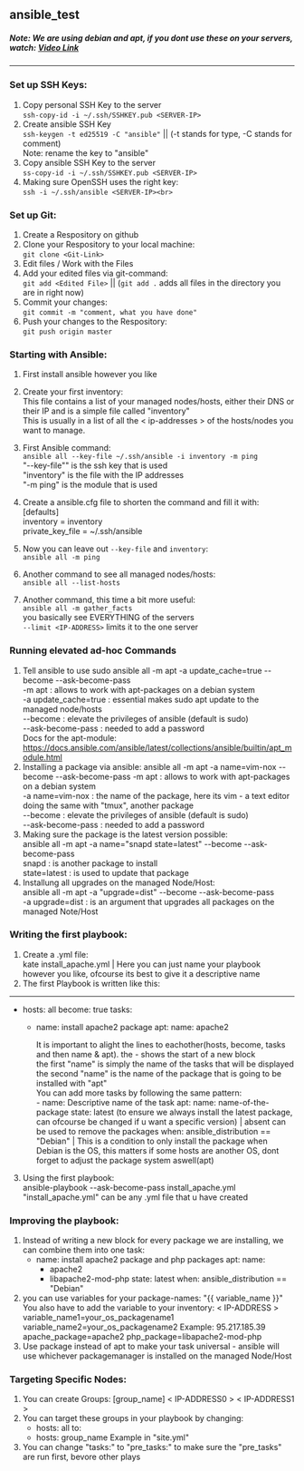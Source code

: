 ## ansible_test

##### Note: We are using debian and apt, if you dont use these on your servers, watch: [Video Link](https://www.youtube.com/watch?v=BF7vIk9no14&list=PLT98CRl2KxKEUHie1m24-wkyHpEsa4Y70&index=7)
---

### Set up SSH Keys:

1. Copy personal SSH Key to the server<br>
    `ssh-copy-id -i ~/.ssh/SSHKEY.pub <SERVER-IP>`
2. Create ansible SSH Key<br>
    `ssh-keygen -t ed25519 -C "ansible"` || (-t stands for type, -C stands for comment)<br>
    Note: rename the key to "ansible"
3. Copy ansible SSH Key to the server<br>
    `ss-copy-id -i ~/.ssh/SSHKEY.pub <SERVER-IP>`
4. Making sure OpenSSH uses the right key:<br>
    `ssh -i ~/.ssh/ansible <SERVER-IP><br>`

### Set up Git:

1. Create a Respository on github
2. Clone your Respository to your local machine:<br>
    `git clone <Git-Link>`
2. Edit files / Work with the Files
3. Add your edited files via git-command:<br>
    `git add <Edited File>` || (`git add .` adds all files in the directory you are in right now)
4. Commit your changes:<br>
    `git commit -m "comment, what you have done"`
5. Push your changes to the Respository:<br>
    `git push origin master`

### Starting with Ansible:

1. First install ansible however you like
2. Create your first inventory:<br>
    This file contains a list of your managed nodes/hosts, either their DNS or their IP and is a simple file called "inventory"<br>
    This is usually in a list of all the < ip-addresses > of the hosts/nodes you want to manage.<br>

3. First Ansible command:<br>
    `ansible all --key-file ~/.ssh/ansible -i inventory -m ping`<br>
        "--key-file"" is the ssh key that is used<br>
        "inventory" is the file with the IP addresses<br>
        "-m ping" is the module that is used
4. Create a ansible.cfg file to shorten the command and fill it with:<br>
    [defaults]<br>
    inventory = inventory<br>
    private_key_file = ~/.ssh/ansible
5. Now you can leave out `--key-file` and `inventory`:<br>
    `ansible all -m ping`
6. Another command to see all managed nodes/hosts:<br>
    `ansible all --list-hosts`
7. Another command, this time a bit more useful:<br>
    `ansible all -m gather_facts`<br>
        you basically see EVERYTHING of the servers<br>
        `--limit <IP-ADDRESS>` limits it to the one server

### Running elevated ad-hoc Commands

1. Tell ansible to use sudo
    ansible all -m apt -a update_cache=true --become --ask-become-pass<br>
        -m apt : allows to work with apt-packages on a debian system<br>
        -a update_cache=true : essential makes sudo apt update to the managed node/hosts<br>
        --become : elevate the privileges of ansible (default is sudo)<br>
        --ask-become-pass : needed to add a password<br>
            Docs for the apt-module: https://docs.ansible.com/ansible/latest/collections/ansible/builtin/apt_module.html
2. Installing a package via ansible:
    ansible all -m apt -a name=vim-nox --become --ask-become-pass
        -m apt : allows to work with apt-packages on a debian system<br>
        -a name=vim-nox : the name of the package, here its vim - a text editor<br>
            doing the same with "tmux", another package<br>
        --become : elevate the privileges of ansible (default is sudo)<br>
        --ask-become-pass : needed to add a password
3. Making sure the package is the latest version possible:<br>
    ansible all -m apt -a name="snapd state=latest" --become --ask-become-pass<br>
        snapd : is another package to install<br>
        state=latest : is used to update that package
4. Installung all upgrades on the managed Node/Host:<br>
    ansible all -m apt -a "upgrade=dist" --become --ask-become-pass<br>
        -a upgrade=dist : is an argument that upgrades all packages on the managed Note/Host

### Writing the first playbook:

1. Create a .yml file:<br>
    kate install_apache.yml | Here you can just name your playbook however you like, ofcourse its best to give it a descriptive name
2. The first Playbook is written like this:
---

- hosts: all
  become: true
  tasks:

  - name: install apache2 package
    apt:
      name: apache2

    It is important to alight the lines to eachother(hosts, become, tasks and then name & apt). the - shows the start of a new block<br>
    the first "name" is simply the name of the tasks that will be displayed<br>
    the second "name" is the name of the package that is going to be installed with "apt"<br>
        You can add more tasks by following the same pattern:<br>
        - name: Descriptive name of the task
          apt:
            name: name-of-the-package
            state: latest (to ensure we always install the latest package, can ofcourse be changed if u want a specific version) | absent can be used to remove the packages
          when: ansible_distribution == "Debian" | This is a condition to only install the package when Debian is the OS, this matters if some hosts are another OS, dont forget to adjust the package system aswell(apt)
3. Using the first playbook:<br>
    ansible-playbook --ask-become-pass install_apache.yml<br>
        "install_apache.yml" can be any .yml file that u have created<br>

### Improving the playbook:

1. Instead of writing a new block for every package we are installing, we can combine them into one task:
    - name: install apache2 package and php packages
    apt:
      name:
        - apache2
        - libapache2-mod-php
      state: latest
    when: ansible_distribution == "Debian"
2. you can use variables for your package-names:
    "{{ variable_name }}"
    You also have to add the variable to your inventory:
    < IP-ADDRESS > variable_name1=your_os_packagename1 variable_name2=your_os_packagename2
    Example:
    95.217.185.39 apache_package=apache2 php_package=libapache2-mod-php
3. Use package instead of apt to make your task universal - ansible will use whichever packagemanager is installed on the managed Node/Host

### Targeting Specific Nodes:
1. You can create Groups:
    [group_name]
    < IP-ADDRESS0 >
    < IP-ADDRESS1 >
2. You can target these groups in your playbook by changing:
    - hosts: all
    to:
    - hosts: group_name
    Example in "site.yml"
3. You can change "tasks:" to "pre_tasks:" to make sure the "pre_tasks" are run first, bevore other plays
